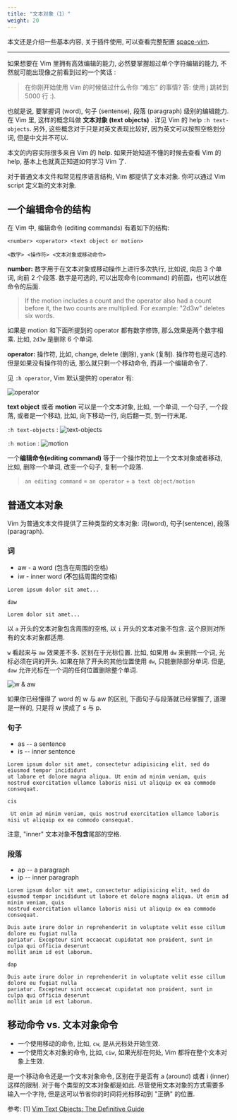 ```yaml
---
title: "文本对象（1）"
weight: 20
---
```



本文还是介绍一些基本内容, 关于插件使用, 可以查看完整配置 [space-vim](https://github.com/liuchengxu/space-vim).

---------

如果想要在 Vim 里拥有高效编辑的能力, 必然要掌握超过单个字符编辑的能力, 不然就可能出现像之前看到过的一个笑话 :

> 在你刚开始使用 Vim 的时候做过什么令你 “难忘” 的事情? 答: 使用
 j 跳转到 5000 行 :).

也就是说, 要掌握词 (word), 句子 (sentense), 段落 (paragraph)  级别的编辑能力. 在 Vim 里, 这样的概念叫做 **文本对象 (text objects)** . 详见 Vim 的 help  `:h text-objects`. 另外, 这些概念对于只是对英文表现比较好, 因为英文可以按照空格划分词, 但是中文并不可以.

本文的内容实际很多来自 Vim 的 help. 如果开始知道不懂的时候去查看 Vim 的 help, 基本上也就真正知道如何学习 Vim 了.

对于普通文本文件和常见程序语言结构, Vim 都提供了文本对象. 你可以通过 Vim script 定义新的文本对象.

## 一个编辑命令的结构

在 Vim 中, 编辑命令 (editing commands) 有着如下的结构:

```viml
<number> <operator> <text object or motion>

<数字> <操作符> <文本对象或移动命令>
```

**number:** 数字用于在文本对象或移动操作上进行多次执行, 比如说, 向后 3 个单词, 向前 2 个段落. 数字是可选的, 可以出现命令(command) 的前面，也可以放在命令的后面.

>If the motion includes a count and the operator also had a count before it, the two counts are multiplied.  For example: "2d3w" deletes six words.

如果是 motion 和下面所提到的 operator 都有数字修饰, 那么效果是两个数字相乘. 比如, `2d3w` 是删除 6 个单词.

**operator:** 操作符, 比如, change, delete (删除), yank (复制). 操作符也是可选的. 但是如果没有操作符的话, 那么就只剩一个移动命令, 而非一个编辑命令了.

见 `:h operator`, Vim 默认提供的 operator 有:

![operator](http://upload-images.jianshu.io/upload_images/127313-f73fb0d05fb0964d.png?imageMogr2/auto-orient/strip%7CimageView2/2/w/1240)

**text object** 或者 **motion** 可以是一个文本对象, 比如, 一个单词, 一个句子, 一个段落, 或者是一个移动, 比如, 向下移动一行, 向后翻一页, 到一行末尾.

`:h text-objects` :
![text-objects](http://upload-images.jianshu.io/upload_images/127313-fd348538221b6d5c.png?imageMogr2/auto-orient/strip%7CimageView2/2/w/1240)

`:h motion` :
![motion](http://upload-images.jianshu.io/upload_images/127313-093f9b2636700dba.png?imageMogr2/auto-orient/strip%7CimageView2/2/w/1240)

一个**编辑命令(editing command)** 等于一个操作符加上一个文本对象或者移动, 比如, 删除一个单词, 改变一个句子, 复制一个段落.

>`an editing command` = `an operator` + `a text object/motion`

## 普通文本对象

Vim 为普通文本文件提供了三种类型的文本对象: 词(word), 句子(sentence), 段落(paragraph).

### 词

- aw - a word (包含在周围的空格)
- iw - inner word (**不**包括周围的空格)

```
Lorem ipsum dolor sit amet...
```

`daw`

```
Lorem dolor sit amet...
```
以 `a` 开头的文本对象包含周围的空格, 以 `i` 开头的文本对象不包含. 这个原则对所有的文本对象都适用.

`w` 看起来与 `aw` 效果差不多. 区别在于光标位置. 比如, 如果用 `dw` 来删除一个词, 光标必须在词的开头. 如果在除了开头的其他位置使用 `dw`, 只能删除部分单词. 但是, `daw` 允许光标在一个词的任何位置删除整个单词.

![w & aw](http://upload-images.jianshu.io/upload_images/127313-b5fa27011f4ddd1d.png?imageMogr2/auto-orient/strip%7CimageView2/2/w/1240)

如果你已经懂得了 word 的 w 与 aw 的区别, 下面句子与段落就已经掌握了, 道理是一样的, 只是将 w 换成了 s 与 p.

### 句子

- as -- a sentence
- is -- inner sentence

```
Lorem ipsum dolor sit amet, consectetur adipisicing elit, sed do eiusmod tempor incididunt
ut labore et dolore magna aliqua. Ut enim ad minim veniam, quis
nostrud exercitation ullamco laboris nisi ut aliquip ex ea commodo consequat.
```
`cis`
```
 Ut enim ad minim veniam, quis nostrud exercitation ullamco laboris
nisi ut aliquip ex ea commodo consequat.
```
注意, "inner" 文本对象**不包含**尾部的空格.

### 段落

- ap -- a paragraph
- ip -- inner paragraph

```
Lorem ipsum dolor sit amet, consectetur adipisicing elit, sed do
eiusmod tempor incididunt ut labore et dolore magna aliqua. Ut enim ad minim veniam, quis
nostrud exercitation ullamco laboris nisi ut aliquip ex ea commodo consequat.

Duis aute irure dolor in reprehenderit in voluptate velit esse cillum dolore eu fugiat nulla
pariatur. Excepteur sint occaecat cupidatat non proident, sunt in culpa qui officia deserunt
mollit anim id est laborum.
```

`dap`

```
Duis aute irure dolor in reprehenderit in voluptate velit esse cillum dolore eu fugiat nulla
pariatur. Excepteur sint occaecat cupidatat non proident, sunt in culpa qui officia deserunt
mollit anim id est laborum.
```

## 移动命令 vs. 文本对象命令

- 一个使用移动的命令, 比如, `cw`, 是从光标处开始生效.
- 一个使用文本对象的命令, 比如, `ciw`, 如果光标在何处, Vim 都将在整个文本对象上生效.

是一个移动命令还是一个文本对象命令, 区别在于是否有 a (around) 或者 i (inner) 这样的限制. 对于每个类型的文本对象都是如此. 尽管使用文本对象的方式需要多输入一个字符, 但是这可以节省你的时间将光标移动到 "正确" 的位置.

参考:
[1]  [Vim Text Objects: The Definitive Guide](http://blog.carbonfive.com/2011/10/17/vim-text-objects-the-definitive-guide/)

